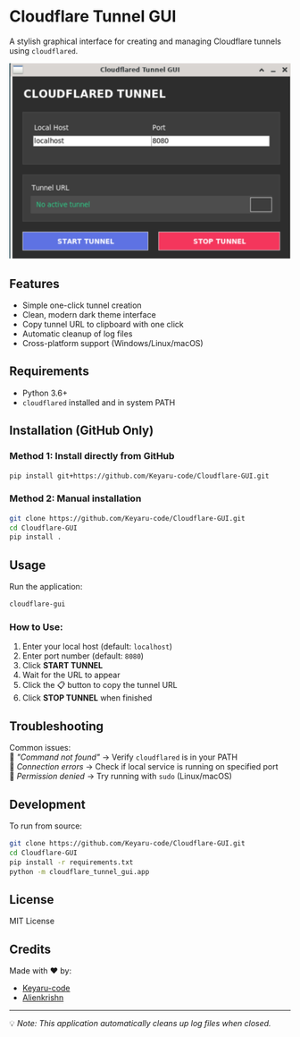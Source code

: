 # Cloudflare Tunnel GUI

A stylish graphical interface for creating and managing Cloudflare tunnels using `cloudflared`.

![Screenshot](screenshot.jpg)

## Features

- Simple one-click tunnel creation  
- Clean, modern dark theme interface  
- Copy tunnel URL to clipboard with one click  
- Automatic cleanup of log files  
- Cross-platform support (Windows/Linux/macOS)  

## Requirements

- Python 3.6+
- `cloudflared` installed and in system PATH  

## Installation (GitHub Only)

### Method 1: Install directly from GitHub
```bash
pip install git+https://github.com/Keyaru-code/Cloudflare-GUI.git
```

### Method 2: Manual installation
```bash
git clone https://github.com/Keyaru-code/Cloudflare-GUI.git
cd Cloudflare-GUI
pip install .
```

## Usage

Run the application:  
```bash
cloudflare-gui
```

### How to Use:
1. Enter your local host (default: `localhost`)  
2. Enter port number (default: `8080`)  
3. Click **START TUNNEL**  
4. Wait for the URL to appear  
5. Click the 📋 button to copy the tunnel URL  
6. Click **STOP TUNNEL** when finished  

## Troubleshooting

Common issues:  
🔹 *"Command not found"* → Verify `cloudflared` is in your PATH  
🔹 *Connection errors* → Check if local service is running on specified port  
🔹 *Permission denied* → Try running with `sudo` (Linux/macOS)  

## Development

To run from source:
```bash
git clone https://github.com/Keyaru-code/Cloudflare-GUI.git
cd Cloudflare-GUI
pip install -r requirements.txt
python -m cloudflare_tunnel_gui.app
```

## License

MIT License  

## Credits

Made with ❤️ by:  
- [Keyaru-code](https://github.com/Keyaru-code)  
- [Alienkrishn](https://github.com/Alienkrishn)  

---

💡 *Note: This application automatically cleans up log files when closed.*
